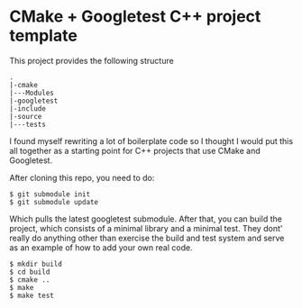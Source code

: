 CMake + Googletest C++ project template
=======================================

This project provides the following structure

    .
    |-cmake
    |---Modules
    |-googletest
    |-include
    |-source
    |---tests

I found myself rewriting a lot of boilerplate code so I thought I would put
this all together as a starting point for C++ projects that use CMake and
Googletest.

After cloning this repo, you need to do:

    $ git submodule init
    $ git submodule update

Which pulls the latest googletest submodule. After that, you can build the
project, which consists of a minimal library and a minimal test. They dont'
really do anything other than exercise the build and test system and serve as
an example of how to add your own real code.

    $ mkdir build
    $ cd build
    $ cmake ..
    $ make
    $ make test

